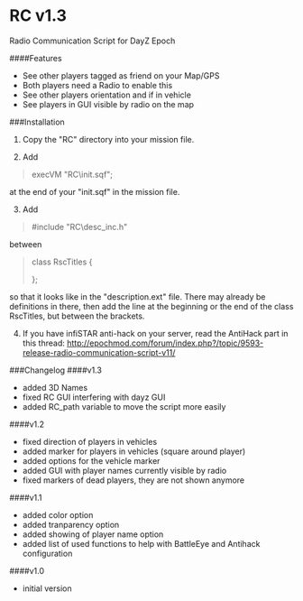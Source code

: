 RC v1.3
==

Radio Communication Script for DayZ Epoch

####Features
* See other players tagged as friend on your Map/GPS
* Both players need a Radio to enable this
* See other players orientation and if in vehicle
* See players in GUI visible by radio on the map

###Installation
1. Copy the "RC" directory into your mission file.

2. Add
  > execVM "RC\init.sqf";

  at the end of your "init.sqf" in the mission file.
  
3. Add
  > \#include "RC\desc_inc.h"
  
  between
  
  > class RscTitles
  > {
  > 
  > };
  
  so that it looks like in the "description.ext" file. There may already be definitions in there, then add the line at the beginning or the end of the class RscTitles, but between the brackets.

4. If you have infiSTAR anti-hack on your server, read the AntiHack part in this thread: http://epochmod.com/forum/index.php?/topic/9593-release-radio-communication-script-v11/

###Changelog
####v1.3
* added 3D Names
* fixed RC GUI interfering with dayz GUI
* added RC_path variable to move the script more easily

####v1.2
* fixed direction of players in vehicles
* added marker for players in vehicles (square around player)
* added options for the vehicle marker
* added GUI with player names currently visible by radio
* fixed markers of dead players, they are not shown anymore

####v1.1
* added color option
* added tranparency option
* added showing of player name option
* added list of used functions to help with BattleEye and Antihack configuration

####v1.0
* initial version